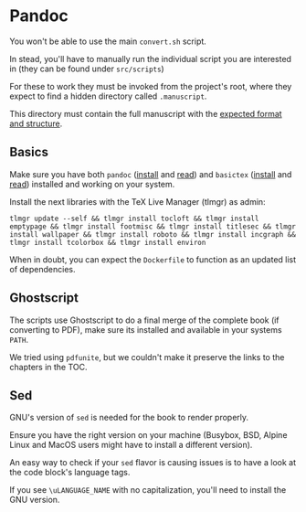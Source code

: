 # Pandoc

You won't be able to use the main `convert.sh` script.

In stead, you'll have to manually run the individual script you are interested in (they can be found under `src/scripts`)

For these to work they must be invoked from the project's root, where they expect to find a hidden directory called `.manuscript`.

This directory must contain the full manuscript with the [expected format and structure](manuscript).

## Basics

Make sure you have both `pandoc` ([install](https://tug.org/mactex/morepackages.html) and [read](https://tug.org/mactex/BasicTeX.pdf)) and `basictex` ([install](https://pandoc.org/installing.html) and [read](https://pandoc.org/MANUAL.pdf)) installed and working on your system.

Install the next libraries with the TeX Live Manager (tlmgr) as admin:

```shell
tlmgr update --self && tlmgr install tocloft && tlmgr install emptypage && tlmgr install footmisc && tlmgr install titlesec && tlmgr install wallpaper && tlmgr install roboto && tlmgr install incgraph && tlmgr install tcolorbox && tlmgr install environ
```

When in doubt, you can expect the `Dockerfile` to function as an updated list of dependencies.

## Ghostscript

The scripts use Ghostscript to do a final merge of the complete book (if converting to PDF), make sure its installed and available in your systems `PATH`.

We tried using `pdfunite`, but we couldn't make it preserve the links to the chapters in the TOC.

## Sed

GNU's version of `sed` is needed for the book to render properly.

Ensure you have the right version on your machine (Busybox, BSD, Alpine Linux and MacOS users might have to install a different version).

An easy way to check if your `sed` flavor is causing issues is to have a look at the code block's language tags.

If you see `\uLANGUAGE_NAME` with no capitalization, you'll need to install the GNU version.
